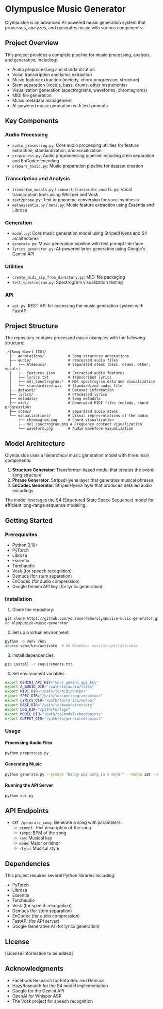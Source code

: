 # OlympusIce Music Generator

OlympusIce is an advanced AI-powered music generation system that processes, analyzes, and generates music with various components.

## Project Overview

This project provides a complete pipeline for music processing, analysis, and generation, including:

- Audio preprocessing and standardization
- Vocal transcription and lyrics extraction
- Music feature extraction (melody, chord progression, structure)
- Stem separation (vocals, bass, drums, other instruments)
- Visualization generation (spectrograms, waveforms, chromagrams)
- MIDI file generation
- Music metadata management
- AI-powered music generation with text prompts

## Key Components

### Audio Processing
- `audio_processing.py`: Core audio processing utilities for feature extraction, standardization, and visualization
- `preprocess.py`: Audio preprocessing pipeline including stem separation and EnCodec encoding
- `prepare_music.py`: Music preparation pipeline for dataset creation

### Transcription and Analysis
- `transribe_vocals.py` / `convert-transcribe_vocals.py`: Vocal transcription tools using Whisper and Vosk
- `text2phone.py`: Text to phoneme conversion for vocal synthesis
- `metaessentia.py` / `meta.py`: Music feature extraction using Essentia and Librosa

### Generation
- `model.py`: Core music generation model using StripedHyena and S4 architectures
- `generate.py`: Music generation pipeline with text prompt interface
- `lyrics_generator.py`: AI-powered lyrics generation using Google's Gemini API

### Utilities
- `create_midi_zip_from_directory.py`: MIDI file packaging
- `test_spectrogram.py`: Spectrogram visualization testing

### API
- `api.py`: REST API for accessing the music generation system with FastAPI

## Project Structure

The repository contains processed music examples with the following structure:

```
./[Song Name] [ID]/
  ├── annotations/           # Song structure annotations
  ├── audio/                 # Processed audio files
  │   ├── htdemucs/          # Separated stems (bass, drums, other, vocals)
  │   ├── features.json      # Extracted audio features
  │   ├── lyrics.txt         # Transcribed lyrics
  │   ├── mel_spectrogram.*  # Mel spectrogram data and visualization
  │   └── standardized.wav   # Standardized audio file
  ├── dataset/               # Dataset information
  ├── lyrics/                # Processed lyrics
  ├── metadata/              # Song metadata
  ├── midi/                  # Generated MIDI files (melody, chord progression)
  ├── stems/                 # Separated audio stems
  └── visualizations/        # Visual representations of the audio
      ├── chromagram.png     # Chord visualization
      ├── mel_spectrogram.png # Frequency content visualization
      └── waveform.png       # Audio waveform visualization
```

## Model Architecture

OlympusIce uses a hierarchical music generation model with three main components:

1. **Structure Generator**: Transformer-based model that creates the overall song structure
2. **Phrase Generator**: StripedHyena layer that generates musical phrases
3. **EnCodec Generator**: StripedHyena layer that produces detailed audio encodings

The model leverages the S4 (Structured State Space Sequence) model for efficient long-range sequence modeling.

## Getting Started

### Prerequisites

- Python 3.10+
- PyTorch
- Librosa
- Essentia
- Torchaudio
- Vosk (for speech recognition)
- Demucs (for stem separation)
- EnCodec (for audio compression)
- Google Gemini API key (for lyrics generation)

### Installation

1. Clone the repository:
```bash
git clone https://github.com/yourusername/olympusice-music-generator.git
cd olympusice-music-generator
```

2. Set up a virtual environment:
```bash
python -m venv venv
source venv/bin/activate  # On Windows: venv\Scripts\activate
```

3. Install dependencies:
```bash
pip install -r requirements.txt
```

4. Set environment variables:
```bash
export GEMINI_API_KEY="your_gemini_api_key"
export A_AUDIO_DIR="/path/to/audio/files"
export MIDI_DIR="/path/to/midi/output"
export SPEC_DIR="/path/to/spectrogram/output"
export LYRICS_DIR="/path/to/lyrics/output"
export BASE_DIR="/path/to/base/directory"
export LOG_DIR="/path/to/logs"
export MODEL_DIR="/path/to/model/checkpoints"
export OUTPUT_DIR="/path/to/generated/output"
```

### Usage

#### Processing Audio Files

```bash
python preprocess.py
```

#### Generating Music

```bash
python generate.py --prompt "happy pop song in C major" --tempo 120 --key "C" --mode "major" --style "pop"
```

#### Running the API Server

```bash
python api.py
```

## API Endpoints

- `GET /generate_song`: Generate a song with parameters:
  - `prompt`: Text description of the song
  - `tempo`: BPM of the song
  - `key`: Musical key
  - `mode`: Major or minor
  - `style`: Musical style

## Dependencies

This project requires several Python libraries including:
- PyTorch
- Librosa
- Essentia
- Torchaudio
- Vosk (for speech recognition)
- Demucs (for stem separation)
- EnCodec (for audio compression)
- FastAPI (for API server)
- Google Generative AI (for lyrics generation)

## License

[License information to be added]

## Acknowledgments

- Facebook Research for EnCodec and Demucs
- HazyResearch for the S4 model implementation
- Google for the Gemini API
- OpenAI for Whisper ASR
- The Vosk project for speech recognition
